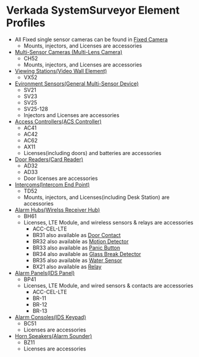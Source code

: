 # Verkada SystemSurveyor Element Profiles
* All Fixed single sensor cameras can be found in [Fixed Camera](Element%20Profiles/Fixed%20Camera-Element_Profile.xlsx)
	- Mounts, injectors, and Licenses are accessories
* [Multi-Sensor Cameras (Multi-Lens Camera)](Element%20Profiles/Multi-Lens%20Camera-Element_Profile.xlsx)
	- CH52
	- Mounts, injectors, and Licenses are accessories
* [Viewing Stations(Video Wall Element)](Element%20Profiles/Video%20Wall-Element_Profile.xlsx)
	- VX52
* [Evironment Sensors(General Multi-Sensor Device)](Element%20Profiles/General%20Multi-Sensor%20Device-Element_Profile.xlsx)
	- SV21
	- SV23
	- SV25
	- SV25-128
	- Injectors and Licenses are accessories
* [Access Controllers(ACS Controller)](Element%20Profiles/ACS%20Controller-Element_Profile.xlsx)
	- AC41
	- AC42
	- AC62
	- AX11
	- Licenses(including doors) and batteries are accessories
* [Door Readers(Card Reader)](Element%20Profiles/Card%20Reader-Element_Profile.xlsx)
	- AD32
	- AD33
	- Door licenses are accessories
* [Intercoms(Intercom End Point)](Element%20Profiles/Intercom%20End%20Point-Element_Profile.xlsx)
	- TD52
	- Mounts, injectors, and Licenses(including Desk Station) are accessories
* [Alarm Hubs(Wirelss Receiver Hub)](Element%20Profiles/Wireless%20Receiver%20Hub-Element_Profile.xlsx)
	- BH61
	- Licenses, LTE Module, and wireless sensors & relays are accessories
		- ACC-CEL-LTE
		- BR31 also available as [Door Contact](Element%20Profiles/Door%20Contact-Element_Profile.xlsx)
		- BR32 also available as [Motion Detector](Element%20Profiles/Motion%20Detector-Element_Profile.xlsx)
		- BR33 also available as [Panic Button](Element%20Profiles/Panic%20Button-Element_Profile.xlsx)
		- BR34 also available as [Glass Break Detector](Element%20Profiles/Glass%20Break%20Detector-Element_Profile.xlsx)
		- BR35 also available as [Water Sensor](Element%20Profiles/Water%20Sensor-Element_Profile.xlsx)
		- BX21 also available as [Relay](Element%20Profiles/Relay-Element_Profile.xlsx)
* [Alarm Panels(IDS Panel)](Element%20Profiles/IDS%20Panel-Element_Profile.xlsx)
	- BP41
	- Licenses, LTE Module, and wired sensors & contacts are accessories
		- ACC-CEL-LTE
		- BR-11
		- BR-12
		- BR-13
* [Alarm Consoles(IDS Keypad)](Element%20Profiles/IDS%20Keypad-Element_Profile.xlsx)
	- BC51
	- Licenses are accessories
* [Horn Speakers(Alarm Sounder)](Element%20Profiles/Alarm%20Sounder-Element_Profile.xlsx)
	- BZ11
	- Licenses are accessories
